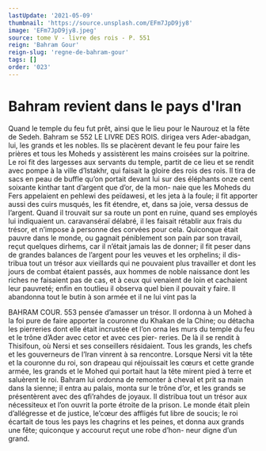 ```yaml
---
lastUpdate: '2021-05-09'
thumbnail: 'https://source.unsplash.com/EFm7JpD9jy8'
image: 'EFm7JpD9jy8.jpeg'
source: tome V - livre des rois - P. 551
reign: 'Bahram Gour'
reign-slug: 'regne-de-bahram-gour'
tags: []
order: '023'
---
```


# Bahram revient dans le pays d'Iran

Quand le temple du feu fut prêt, ainsi que le lieu pour le Naurouz et la fête de Sedeh. Bahram se
552 LE LIVRE DES ROIS.
dirigea vers Ader-abadgan, lui, les grands et les nobles. Ils se placèrent devant le feu pour faire les prières et tous les Moheds y assistèrent les mains croisées sur la poitrine. Le roi fit des largesses aux
servants du temple, partit de ce lieu et se rendit avec pompe à la ville d’Istakhr, qui faisait la gloire
des rois des rois. Il tira de sacs en peau de buffle qu’on portait devant lui sur des éléphants onze cent
soixante kinthar tant d’argent que d’or, de la mon-
naie que les Moheds du Fers appelaient en pehlewi des peïdawesi, et les jeta à la foule; il fit apporter aussi des cuirs musqués, les fit étendre, et, dans sa
joie, versa dessus de l’argent. Quand il trouvait sur sa route un pont en ruine, quand ses employés lui indiquaient un. caravanséraï délabré, il les faisait rétablir aux frais du trésor, et n’impose à personne
des corvées pour cela. Quiconque était pauvre dans le monde, ou gagnait péniblement son pain par son travail, reçut quelques dirhems, car il n’était jamais
las de donner; il fit peser dans de grandes balances de l’argent pour les veuves et les orphelins; il dis- tribua tout un trésor aux vieillards qui ne pouvaient plus travailler et dont les jours de combat étaient passés, aux hommes de noble naissance dont les riches ne faisaient pas de cas, et à ceux qui venaient de loin et cachaient leur pauvreté; enfin en toutlieu
il observa quel bien il pouvait y faire. Il abandonna tout le butin à son armée et il ne lui vint pas la

BAHRAM COUR. 553 pensée d’amasser un trésor. Il ordonna à un Mohed à
la foi pure de faire apporter la couronne du Khakan de la Chine; ou détacha les pierreries dont elle était incrustée et l’on orna les murs du temple du
feu et le trône d’Ader avec cetor et avec ces pier- reries.
De là il se rendit à Thisifoun, où Nersi et ses conseillers résidaient. Tous les grands, les chefs et les gouverneurs de l’Iran vinrent à sa rencontre. Lorsque Nersi vit la tête et la couronne du roi, son drapeau qui réjouissait les cœurs et cette grande armée, les grands et le Mohed qui portait haut la tête mirent pied à terre et saluèrent le roi. Bahram
lui ordonna de remonter à cheval et prit sa main dans la sienne; il entra au palais, monta sur le trône d’or, et les grands se présentèrent avec des qfi’rahdes
de joyaux. Il distribua tout un trésor aux nécessiteux
et l’on ouvrit la porte étroite de la prison. Le monde
était plein d’allégresse et de justice, le’cœur des
affligés fut libre de soucis; le roi écartait de tous les pays les chagrins et les peines, et donna aux grands
une fête; quiconque y accourut reçut une robe d’hon- neur digne d’un grand.
